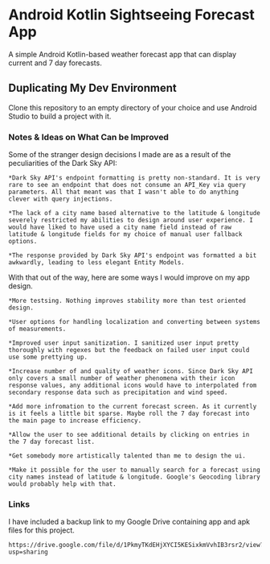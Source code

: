 # Android Kotlin Sightseeing Forecast App

A simple Android Kotlin-based weather forecast app that can display current and 7 day forecasts.

## Duplicating My Dev Environment

Clone this repository to an empty directory of your choice and use Android Studio to build a project with it.

### Notes & Ideas on What Can be Improved

Some of the stranger design decisions I made are as a result of the peculiarities of the Dark Sky API:

```
*Dark Sky API's endpoint formatting is pretty non-standard. It is very rare to see an endpoint that does not consume an API_Key via query parameters. All that meant was that I wasn't able to do anything clever with query injections.

*The lack of a city name based alternative to the latitude & longitude severely restricted my abilities to design around user experience. I would have liked to have used a city name field instead of raw latitude & longitude fields for my choice of manual user fallback options.

*The response provided by Dark Sky API's endpoint was formatted a bit awkwardly, leading to less elegant Entity Models.
```

With that out of the way, here are some ways I would improve on my app design.

```
*More testsing. Nothing improves stability more than test oriented design.

*User options for handling localization and converting between systems of measurements.

*Improved user input sanitization. I sanitized user input pretty thoroughly with regexes but the feedback on failed user input could use some prettying up.

*Increase number of and quality of weather icons. Since Dark Sky API only covers a small number of weather phenomena with their icon response values, any additional icons would have to interpolated from secondary response data such as precipitation and wind speed.

*Add more infromation to the current forecast screen. As it currently is it feels a little bit sparse. Maybe roll the 7 day forecast into the main page to increase efficiency.

*Allow the user to see additional details by clicking on entries in the 7 day forecast list.

*Get somebody more artistically talented than me to design the ui.

*Make it possible for the user to manually search for a forecast using city names instead of latitude & longitude. Google's Geocoding library would probably help with that.
```

### Links

I have included a backup link to my Google Drive containing app and apk files for this project.

```
https://drive.google.com/file/d/1PkmyTKdEHjXYCI5KESixkmVvhIB3rsr2/view?usp=sharing
```